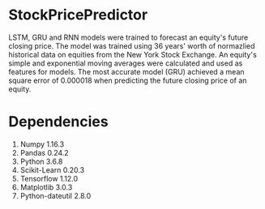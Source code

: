 # StockPricePredictor

LSTM, GRU and RNN models were trained to forecast an equity's future closing price. The model was trained using 36 years' worth of normazlied historical data on equities from the New York Stock Exchange. An equity's simple and exponential moving averages were calculated and used as features for models. The most accurate model (GRU) achieved a mean square error of 0.000018 when predicting the future closing price of an equity.

# Dependencies

1. Numpy 1.16.3
2. Pandas 0.24.2
3. Python 3.6.8
4. Scikit-Learn 0.20.3
5. Tensorflow 1.12.0
6. Matplotlib 3.0.3
7. Python-dateutil 2.8.0

